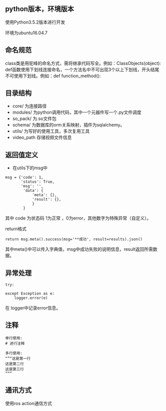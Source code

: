 ## python版本，环境版本
使用Python3.5.2版本进行开发

环境为ubuntu16.04.7

## 命名规范
class类是用驼峰的命名方式，需将继承代码写全。例如：ClassObjects(object):
def函数使用下划线连接命名，一个方法名中不可出现3个以上下划线，开头结尾不可使用下划线。例如：def function_method():

## 目录结构

- core/ 为连接路径
- modules/ 为python调用代码，其中一个元器件写一个.py文件调度
- so_pack/ 为.so文件包
- schema/ 为数据库的orm关系映射，插件为sqlalchemy。
- utils/ 为写好的使用工具，多次复用工具
- video_path 存储视频文件信息

## 返回值定义
- 在utils下的msg中
```
msg = {'code': 1,
       'status': True,
       'msg': '',
        'data': {
            'meta': {},
            'result': {},
            }
        }
```
其中 code 为状态码 1为正常 ，0为error，其他数字为特殊异常（自定义）。

return格式
```
return msg.meta().success(msg='**成功', result=results).json()
```
其中meta()中可以传入字典值，msg中成功失败的说明信息，result返回所需数据。

## 异常处理
    try:

    except Exception as e:
        logger.error(e)
    

在 logger中记录error信息。

## 注释
```
单行使用:
# 进行注释 

多行使用:
“”“这是第一行
这是第二行
这是第三行
”“”
```

## 通讯方式
使用ros action通信方式
